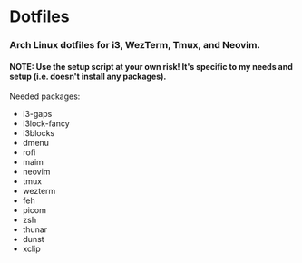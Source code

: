 # Dotfiles

### Arch Linux dotfiles for i3, WezTerm, Tmux, and Neovim.

#### NOTE: Use the setup script at your own risk! It's specific to my needs and setup (i.e. doesn't install any packages).

Needed packages:
- i3-gaps
- i3lock-fancy
- i3blocks
- dmenu
- rofi
- maim
- neovim
- tmux
- wezterm
- feh
- picom
- zsh
- thunar
- dunst
- xclip
